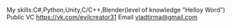 
My skills:C#,Python,Unity,C/C++,Blender(level of knowledge "Helloy Word")
Public VC
https://vk.com/evilcreator31
Email 
vladtirma@gmail.com



